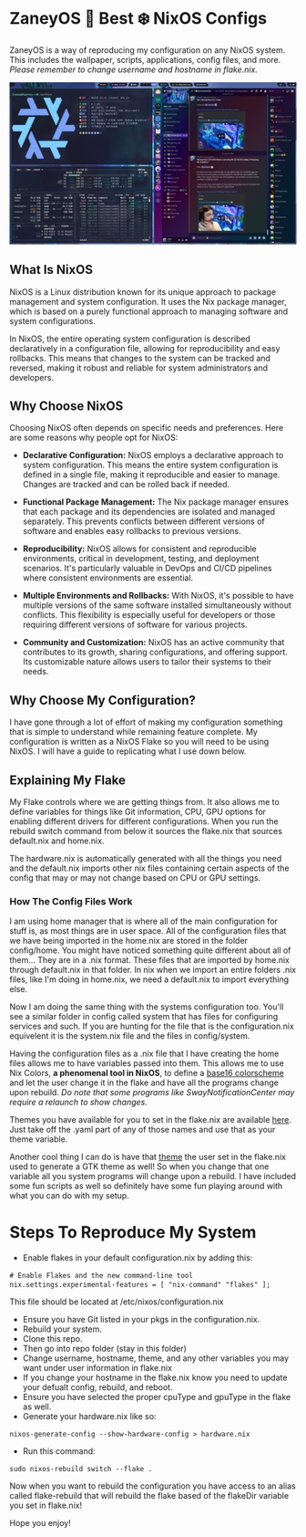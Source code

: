 # ZaneyOS 🟰 Best ❄️ NixOS Configs

ZaneyOS is a way of reproducing my configuration on any NixOS system. This includes the wallpaper, scripts, applications, config files, and more. *Please remember to change username and hostname in flake.nix.*

![](./config/home/files/media/demo.jpg)

## What Is NixOS

NixOS is a Linux distribution known for its unique approach to package management and system configuration. It uses the Nix package manager, which is based on a purely functional approach to managing software and system configurations.

In NixOS, the entire operating system configuration is described declaratively in a configuration file, allowing for reproducibility and easy rollbacks. This means that changes to the system can be tracked and reversed, making it robust and reliable for system administrators and developers.

## Why Choose NixOS

Choosing NixOS often depends on specific needs and preferences. Here are some reasons why people opt for NixOS:

- **Declarative Configuration:** NixOS employs a declarative approach to system configuration. This means the entire system configuration is defined in a single file, making it reproducible and easier to manage. Changes are tracked and can be rolled back if needed.

- **Functional Package Management:** The Nix package manager ensures that each package and its dependencies are isolated and managed separately. This prevents conflicts between different versions of software and enables easy rollbacks to previous versions.

- **Reproducibility:** NixOS allows for consistent and reproducible environments, critical in development, testing, and deployment scenarios. It's particularly valuable in DevOps and CI/CD pipelines where consistent environments are essential.

- **Multiple Environments and Rollbacks:** With NixOS, it's possible to have multiple versions of the same software installed simultaneously without conflicts. This flexibility is especially useful for developers or those requiring different versions of software for various projects.

- **Community and Customization:** NixOS has an active community that contributes to its growth, sharing configurations, and offering support. Its customizable nature allows users to tailor their systems to their needs.

## Why Choose My Configuration?

I have gone through a lot of effort of making my configuration something that is simple to understand while remaining feature complete. My configuration is written as a NixOS Flake so you will need to be using NixOS. I will have a guide to replicating what I use down below.

## Explaining My Flake

My Flake controls where we are getting things from. It also allows me to define variables for things like Git information, CPU, GPU options for enabling different drivers for different configurations. When you run the rebuild switch command from below it sources the flake.nix that sources default.nix and home.nix. 

The hardware.nix is automatically generated with all the things you need and the default.nix imports other nix files containing certain aspects of the config that may or may not change based on CPU or GPU settings.

### How The Config Files Work

I am using home manager that is where all of the main configuration for stuff is, as most things are in user space. All of the configuration files that we have being imported in the home.nix are stored in the folder config/home. You might have noticed something quite different about all of them... They are in a .nix format. These files that are imported by home.nix through default.nix in that folder. In nix when we import an entire folders .nix files, like I'm doing in home.nix, we need a default.nix to import everything else.

Now I am doing the same thing with the systems configuration too. You'll see a similar folder in config called system that has files for configuring services and such. If you are hunting for the file that is the configuration.nix equivelent it is the system.nix file and the files in config/system.

Having the configuration files as a .nix file that I have creating the home files allows me to have variables passed into them. This allows me to use Nix Colors, **a phenomenal tool in NixOS**, to define a [base16 colorscheme](https://github.com/tinted-theming/base16-schemes) and let the user change it in the flake and have all the programs change upon rebuild. *Do note that some programs like SwayNotificationCenter may require a relaunch to show changes.*

Themes you have available for you to set in the flake.nix are available [here](https://github.com/tinted-theming/base16-schemes). Just take off the .yaml part of any of those names and use that as your theme variable.

Another cool thing I can do is have that [theme](https://github.com/tinted-theming/base16-schemes) the user set in the flake.nix used to generate a GTK theme as well! So when you change that one variable all you system programs will change upon a rebuild. I have included some fun scripts as well so definitely have some fun playing around with what you can do with my setup.

# Steps To Reproduce My System

- Enable flakes in your default configuration.nix by adding this:

```
# Enable Flakes and the new command-line tool
nix.settings.experimental-features = [ "nix-command" "flakes" ];
```

This file should be located at /etc/nixos/configuration.nix

- Ensure you have Git listed in your pkgs in the configuration.nix.
- Rebuild your system.
- Clone this repo.
- Then go into repo folder (stay in this folder)
- Change username, hostname, theme, and any other variables you may want under user information in flake.nix
- If you change your hostname in the flake.nix know you need to update your defualt config, rebuild, and reboot.
- Ensure you have selected the proper cpuType and gpuType in the flake as well.
- Generate your hardware.nix like so:

```
nixos-generate-config --show-hardware-config > hardware.nix
```

- Run this command:

```
sudo nixos-rebuild switch --flake .
```

Now when you want to rebuild the configuration you have access to an alias called flake-rebuild that will rebuild the flake based of the flakeDir variable you set in flake.nix!

Hope you enjoy!
